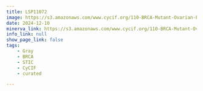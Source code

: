 ```yaml
---
title: LSP11072
image: https://s3.amazonaws.com/www.cycif.org/110-BRCA-Mutant-Ovarian-Precursors/LSP11072/LSP11072.png
date: 2024-12-10
minerva_link: https://s3.amazonaws.com/www.cycif.org/110-BRCA-Mutant-Ovarian-Precursors/LSP11072/index.html
info_link: null
show_page_link: false
tags:
    - Gray
    - BRCA
    - STIC
    - CyCIF
    - curated

---
```

